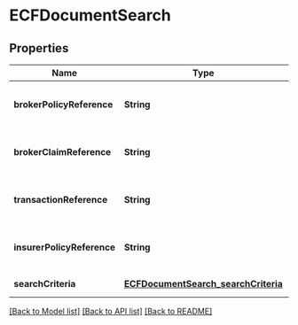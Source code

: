 # ECFDocumentSearch
## Properties

| Name | Type | Description | Notes |
|------------ | ------------- | ------------- | -------------|
| **brokerPolicyReference** | **String** | UMR - Unique Market Reference | [default to null] |
| **brokerClaimReference** | **String** | UCR - Unique Claim Reference | [default to null] |
| **transactionReference** | **String** | TR - Transaction Reference (optional) | [optional] [default to null] |
| **insurerPolicyReference** | **String** | Internal policy identifier (optional) | [optional] [default to null] |
| **searchCriteria** | [**ECFDocumentSearch_searchCriteria**](ECFDocumentSearch_searchCriteria.md) |  | [default to null] |

[[Back to Model list]](../README.md#documentation-for-models) [[Back to API list]](../README.md#documentation-for-api-endpoints) [[Back to README]](../README.md)


